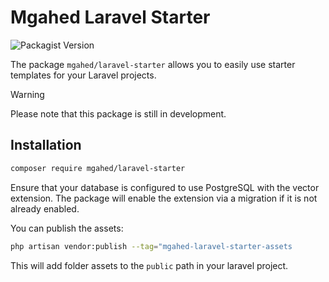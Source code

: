 # Mgahed Laravel Starter
![Packagist Version](https://img.shields.io/packagist/v/mgahed/laravel-starter)

The package `mgahed/laravel-starter` allows you to easily use starter templates for your Laravel projects.

> [!WARNING]
> Please note that this package is still in development.

## Installation

```bash
composer require mgahed/laravel-starter
```

Ensure that your database is configured to use PostgreSQL with the vector extension. The package will enable the extension
via a migration if it is not already enabled.

You can publish the assets:

```bash
php artisan vendor:publish --tag="mgahed-laravel-starter-assets
```

This will add folder assets to the `public` path in your laravel project.

